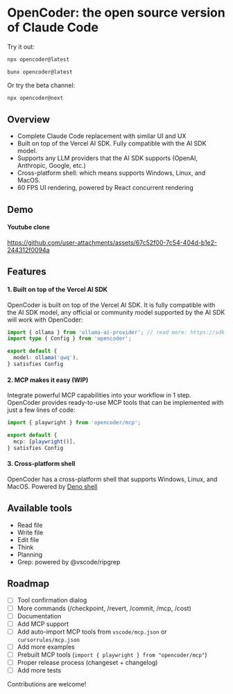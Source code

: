 # OpenCoder: the open source version of Claude Code

Try it out:

```bash
npx opencoder@latest
```

```bash
bunx opencoder@latest
```

Or try the beta channel:
```bash
npx opencoder@next
```

## Overview

- Complete Claude Code replacement with similar UI and UX
- Built on top of the Vercel AI SDK. Fully compatible with the AI SDK model.
- Supports any LLM providers that the AI SDK supports (OpenAI, Anthropic, Google, etc.)
- Cross-platform shell: which means supports Windows, Linux, and MacOS.
- 60 FPS UI rendering, powered by React concurrent rendering

## Demo

#### Youtube clone
https://github.com/user-attachments/assets/67c52f00-7c54-404d-b1e2-244312f0094a



## Features

#### 1. Built on top of the Vercel AI SDK
OpenCoder is built on top of the Vercel AI SDK. It is fully compatible with the AI SDK model, any official or community model supported by the AI SDK will work with OpenCoder:
```typescript
import { ollama } from 'ollama-ai-provider'; // read more: https://sdk.vercel.ai/providers/community-providers/ollama
import type { Config } from 'opencoder';

export default {
  model: ollama('qwq'),
} satisfies Config
```

#### 2. MCP makes it easy (WIP)
Integrate powerful MCP capabilities into your workflow in 1 step. OpenCoder provides ready-to-use MCP tools that can be implemented with just a few lines of code:
```typescript
import { playwright } from 'opencoder/mcp';

export default {
  mcp: [playwright()],
} satisfies Config
```

#### 3. Cross-platform shell
OpenCoder has a cross-platform shell that supports Windows, Linux, and MacOS. Powered by [Deno shell](https://github.com/denoland/deno_task_shell)

## Available tools
- Read file
- Write file
- Edit file
- Think
- Planning
- Grep: powered by @vscode/ripgrep

## Roadmap

- [ ] Tool confirmation dialog
- [ ] More commands (/checkpoint, /revert, /commit, /mcp, /cost)
- [ ] Documentation
- [ ] Add MCP support
- [ ] Add auto-import MCP tools from `vscode/mcp.json` or `cursorrules/mcp.json`
- [ ] Add more examples
- [ ] Prebuilt MCP tools (`import { playwright } from "opencoder/mcp"`)
- [ ] Proper release process (changeset + changelog)
- [ ] Add more tests

Contributions are welcome!
